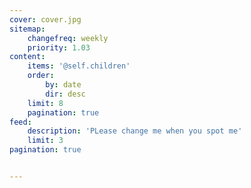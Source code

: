 ```yaml
---
cover: cover.jpg
sitemap:
    changefreq: weekly
    priority: 1.03
content:
    items: '@self.children'
    order:
        by: date
        dir: desc
    limit: 8
    pagination: true
feed:
    description: 'PLease change me when you spot me'
    limit: 3
pagination: true


---
```

